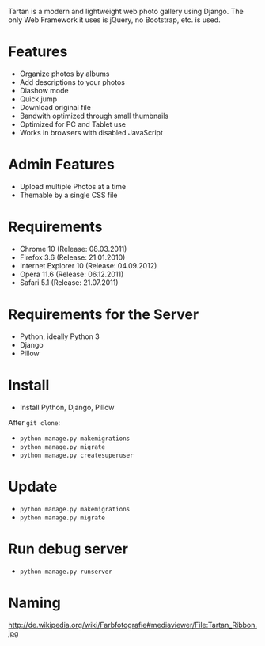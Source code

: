 Tartan is a modern and lightweight web photo gallery using Django.
The only Web Framework it uses is jQuery, no Bootstrap, etc. is used.

# Features
- Organize photos by albums
- Add descriptions to your photos
- Diashow mode
- Quick jump
- Download original file
- Bandwith optimized through small thumbnails
- Optimized for PC and Tablet use
- Works in browsers with disabled JavaScript

# Admin Features
- Upload multiple Photos at a time
- Themable by a single CSS file

# Requirements
- Chrome 10 (Release: 08.03.2011)
- Firefox 3.6 (Release: 21.01.2010)
- Internet Explorer 10 (Release: 04.09.2012) 
- Opera 11.6 (Release: 06.12.2011)
- Safari 5.1 (Release: 21.07.2011) 

# Requirements for the Server
- Python, ideally Python 3
- Django
- Pillow

# Install
- Install Python, Django, Pillow
 
After `git clone`:
- `python manage.py makemigrations`
- `python manage.py migrate`
- `python manage.py createsuperuser`

# Update
- `python manage.py makemigrations`
- `python manage.py migrate`

# Run debug server
- `python manage.py runserver`

# Naming
http://de.wikipedia.org/wiki/Farbfotografie#mediaviewer/File:Tartan_Ribbon.jpg
